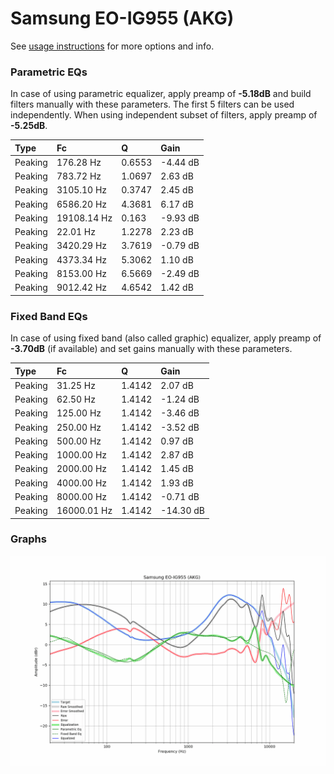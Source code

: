 # Samsung EO-IG955 (AKG)
See [usage instructions](https://github.com/jaakkopasanen/AutoEq#usage) for more options and info.

### Parametric EQs
In case of using parametric equalizer, apply preamp of **-5.18dB** and build filters manually
with these parameters. The first 5 filters can be used independently.
When using independent subset of filters, apply preamp of **-5.25dB**.

| Type    | Fc          |      Q | Gain     |
|:--------|:------------|:-------|:---------|
| Peaking | 176.28 Hz   | 0.6553 | -4.44 dB |
| Peaking | 783.72 Hz   | 1.0697 | 2.63 dB  |
| Peaking | 3105.10 Hz  | 0.3747 | 2.45 dB  |
| Peaking | 6586.20 Hz  | 4.3681 | 6.17 dB  |
| Peaking | 19108.14 Hz | 0.163  | -9.93 dB |
| Peaking | 22.01 Hz    | 1.2278 | 2.23 dB  |
| Peaking | 3420.29 Hz  | 3.7619 | -0.79 dB |
| Peaking | 4373.34 Hz  | 5.3062 | 1.10 dB  |
| Peaking | 8153.00 Hz  | 6.5669 | -2.49 dB |
| Peaking | 9012.42 Hz  | 4.6542 | 1.42 dB  |

### Fixed Band EQs
In case of using fixed band (also called graphic) equalizer, apply preamp of **-3.70dB**
(if available) and set gains manually with these parameters.

| Type    | Fc          |      Q | Gain      |
|:--------|:------------|:-------|:----------|
| Peaking | 31.25 Hz    | 1.4142 | 2.07 dB   |
| Peaking | 62.50 Hz    | 1.4142 | -1.24 dB  |
| Peaking | 125.00 Hz   | 1.4142 | -3.46 dB  |
| Peaking | 250.00 Hz   | 1.4142 | -3.52 dB  |
| Peaking | 500.00 Hz   | 1.4142 | 0.97 dB   |
| Peaking | 1000.00 Hz  | 1.4142 | 2.87 dB   |
| Peaking | 2000.00 Hz  | 1.4142 | 1.45 dB   |
| Peaking | 4000.00 Hz  | 1.4142 | 1.93 dB   |
| Peaking | 8000.00 Hz  | 1.4142 | -0.71 dB  |
| Peaking | 16000.01 Hz | 1.4142 | -14.30 dB |

### Graphs
![](./Samsung%20EO-IG955%20(AKG).png)